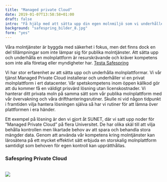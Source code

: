 ```yaml
---
title: "Managed private Cloud"
date: 2019-01-07T13:58:58+01:00
draft: false
intro: "Få hjälp med att sätta upp din egen molnmiljö som vi underhåller. Då får du kraften från molnet - i ditt datacenter."
background: "safespring_bilder_8.jpg"
form: "yes"
---
```

Våra molntjänster är byggda med säkerhet i fokus, men det finns dock en del tillämpningar som inte lämpar sig för publika molntjänster. Att sätta upp och underhålla en molnplattform är resurskrävande och kräver kompetens som inte alla företag eller myndigheter har.
<a href="#testa-safespring" id="text-button">Testa Safespring</a>

Vi har stor erfarenhet av att sätta upp och underhålla molnplattformar. Vi vår tjänst Managed Private Cloud installerar och underhåller vi en privat molnplattform i ert datacenter.  Vår spetskompetens inom öppen källkod gör att du kommer få en väldigt prisvärd lösning utan licenskostnader. Vi hanterar ditt privata moln på samma sätt som vår publika molnplattform med vår övervakning och våra drifthanteringsrutiner. Skulle ni vid någon tidpunkt i framtiden vilja hantera lösningen själva så har vi rutiner för att lämna över plattformen i era händer.

Ett exempel på lösning är den vi gjort åt SUNET, där vi satt upp noder för “Managed Private Cloud” på flera Universitet. De har olika skäl till att vilja behålla kontrollen men likartade behov av att spara och behandla stora mängder data. Genom att använda vår kompetens kring molntjänster kan lärosätena på ett mycket effektivt sätt erbjuda en storskalig molnplattform samtidigt som behoven för egen kontroll kan upprätthållas.

### Safespring Private Cloud
<br>
<img src="/tjanster/Images/safespring_private_cloud.jpg">
